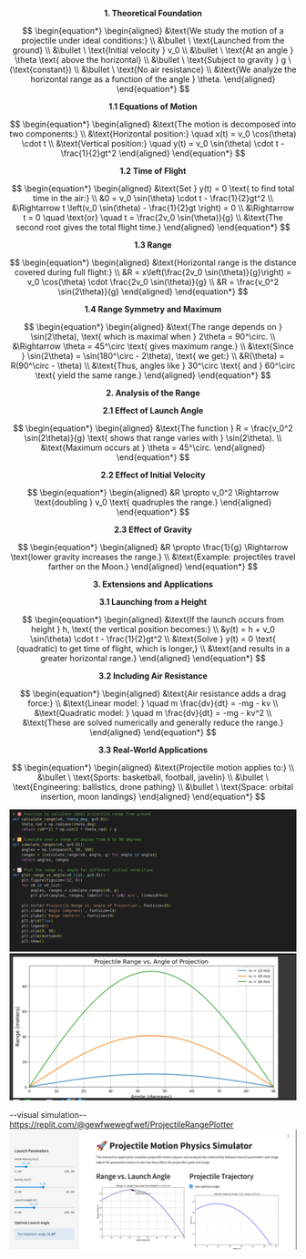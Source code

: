 $$
\textbf{1. Theoretical Foundation}
$$

$$
\begin{equation*}
\begin{aligned}
&\text{We study the motion of a projectile under ideal conditions:} \\
&\bullet \ \text{Launched from the ground} \\
&\bullet \ \text{Initial velocity } v_0 \\
&\bullet \ \text{At an angle } \theta \text{ above the horizontal} \\
&\bullet \ \text{Subject to gravity } g \ (\text{constant}) \\
&\bullet \ \text{No air resistance} \\
&\text{We analyze the horizontal range as a function of the angle } \theta.
\end{aligned}
\end{equation*}
$$

$$
\textbf{1.1 Equations of Motion}
$$

$$
\begin{equation*}
\begin{aligned}
&\text{The motion is decomposed into two components:} \\
&\text{Horizontal position:} \quad x(t) = v_0 \cos(\theta) \cdot t \\
&\text{Vertical position:} \quad y(t) = v_0 \sin(\theta) \cdot t - \frac{1}{2}gt^2
\end{aligned}
\end{equation*}
$$

$$
\textbf{1.2 Time of Flight}
$$

$$
\begin{equation*}
\begin{aligned}
&\text{Set } y(t) = 0 \text{ to find total time in the air:} \\
&0 = v_0 \sin(\theta) \cdot t - \frac{1}{2}gt^2 \\
&\Rightarrow t \left(v_0 \sin(\theta) - \frac{1}{2}gt \right) = 0 \\
&\Rightarrow t = 0 \quad \text{or} \quad t = \frac{2v_0 \sin(\theta)}{g} \\
&\text{The second root gives the total flight time.}
\end{aligned}
\end{equation*}
$$

$$
\textbf{1.3 Range}
$$

$$
\begin{equation*}
\begin{aligned}
&\text{Horizontal range is the distance covered during full flight:} \\
&R = x\left(\frac{2v_0 \sin(\theta)}{g}\right) = v_0 \cos(\theta) \cdot \frac{2v_0 \sin(\theta)}{g} \\
&R = \frac{v_0^2 \sin(2\theta)}{g}
\end{aligned}
\end{equation*}
$$

$$
\textbf{1.4 Range Symmetry and Maximum}
$$

$$
\begin{equation*}
\begin{aligned}
&\text{The range depends on } \sin(2\theta), \text{ which is maximal when } 2\theta = 90^\circ. \\
&\Rightarrow \theta = 45^\circ \text{ gives maximum range.} \\
&\text{Since } \sin(2\theta) = \sin(180^\circ - 2\theta), \text{ we get:} \\
&R(\theta) = R(90^\circ - \theta) \\
&\text{Thus, angles like } 30^\circ \text{ and } 60^\circ \text{ yield the same range.}
\end{aligned}
\end{equation*}
$$

$$
\textbf{2. Analysis of the Range}
$$

$$
\textbf{2.1 Effect of Launch Angle}
$$

$$
\begin{equation*}
\begin{aligned}
&\text{The function } R = \frac{v_0^2 \sin(2\theta)}{g} \text{ shows that range varies with } \sin(2\theta). \\
&\text{Maximum occurs at } \theta = 45^\circ.
\end{aligned}
\end{equation*}
$$

$$
\textbf{2.2 Effect of Initial Velocity}
$$

$$
\begin{equation*}
\begin{aligned}
&R \propto v_0^2 \Rightarrow \text{doubling } v_0 \text{ quadruples the range.}
\end{aligned}
\end{equation*}
$$

$$
\textbf{2.3 Effect of Gravity}
$$

$$
\begin{equation*}
\begin{aligned}
&R \propto \frac{1}{g} \Rightarrow \text{lower gravity increases the range.} \\
&\text{Example: projectiles travel farther on the Moon.}
\end{aligned}
\end{equation*}
$$

$$
\textbf{3. Extensions and Applications}
$$

$$
\textbf{3.1 Launching from a Height}
$$

$$
\begin{equation*}
\begin{aligned}
&\text{If the launch occurs from height } h, \text{ the vertical position becomes:} \\
&y(t) = h + v_0 \sin(\theta) \cdot t - \frac{1}{2}gt^2 \\
&\text{Solve } y(t) = 0 \text{ (quadratic) to get time of flight, which is longer,} \\
&\text{and results in a greater horizontal range.}
\end{aligned}
\end{equation*}
$$

$$
\textbf{3.2 Including Air Resistance}
$$

$$
\begin{equation*}
\begin{aligned}
&\text{Air resistance adds a drag force:} \\
&\text{Linear model: } \quad m \frac{dv}{dt} = -mg - kv \\
&\text{Quadratic model: } \quad m \frac{dv}{dt} = -mg - kv^2 \\
&\text{These are solved numerically and generally reduce the range.}
\end{aligned}
\end{equation*}
$$

$$
\textbf{3.3 Real-World Applications}
$$

$$
\begin{equation*}
\begin{aligned}
&\text{Projectile motion applies to:} \\
&\bullet \ \text{Sports: basketball, football, javelin} \\
&\bullet \ \text{Engineering: ballistics, drone pathing} \\
&\bullet \ \text{Space: orbital insertion, moon landings}
\end{aligned}
\end{equation*}
$$

![alt text](image.png)
![alt text](image-1.png)
 
 --visual simulation--
 https://replit.com/@gewfwewegfwef/ProjectileRangePlotter
 ![alt text](image-2.png)